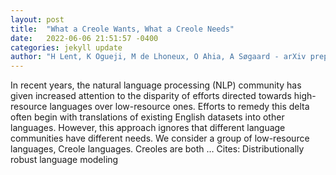 ```yaml
---
layout: post
title:  "What a Creole Wants, What a Creole Needs"
date:   2022-06-06 21:51:57 -0400
categories: jekyll update
author: "H Lent, K Ogueji, M de Lhoneux, O Ahia, A Søgaard - arXiv preprint arXiv:2206.00437, 2022"
---
```

In recent years, the natural language processing (NLP) community has given increased attention to the disparity of efforts directed towards high-resource languages over low-resource ones. Efforts to remedy this delta often begin with translations of existing English datasets into other languages. However, this approach ignores that different language communities have different needs. We consider a group of low-resource languages, Creole languages. Creoles are both …
Cites: ‪Distributionally robust language modeling‬  